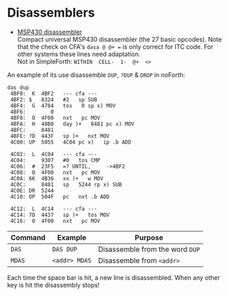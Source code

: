 # Disassemblers

- [MSP430 disassembler  ](MSP430-disassembler-v0.2.f)  
Compact universal MSP430 disassembler (the 27 basic opcodes). 
Note that the check on CFA's `dasa @ @+ =` is only correct for ITC code. 
For other systems these lines need adaptation.  
Not in SimpleForth: `WITHIN  CELL-  1-  @+  <>`  

An example of its use disassemble `DUP`, `?DUP` & `DROP` in noForth:
```
das dup
 4BF0:  K  4BF2   --- cfa ---
 4BF2: $   8324   #2   sp SUB
 4BF4:  G  4784   tos   0 sp x) MOV
 4BF6:        0
 4BF8:  O  4F00   nxt   pc MOV
 4BFA:  H  48B0   day )+   8481 pc x) MOV
 4BFC:     8481
 4BFE: ?D  443F   sp )+   nxt MOV
 4C00: UP  5055   4C04 pc x)   ip .b ADD

 4C02:  L  4C04   --- cfa ---
 4C04:     9307   #0   tos CMP
 4C06:  #  23F5   =? UNTIL,     ->4BF2
 4C08:  O  4F00   nxt   pc MOV
 4C0A: 6K  4B36   xx )+   w MOV
 4C0C:     8481   sp   5244 rp x) SUB
 4C0E: DR  5244
 4C10: OP  504F   pc   nxt .b ADD

 4C12:  L  4C14   --- cfa ---
 4C14: 7D  4437   sp )+   tos MOV
 4C16:  O  4F00   nxt   pc MOV
 ```
 | Command | Example | Purpose |
 | ------- | ------- | ------- |
 | `DAS`   | `DAS DUP` | Disassemble from the word `DUP` |
 | `MDAS`  | `<addr> MDAS` | Disassemble from `<addr>` |
 
 Each time the space bar is hit, a new line is disassembled. When any other key is hit the disassembly stops!
 

